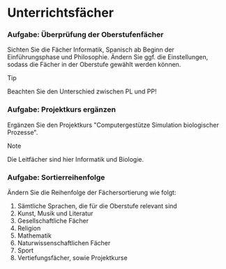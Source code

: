 # Unterrichtsfächer

### Aufgabe: Überprüfung der Oberstufenfächer
Sichten Sie die Fächer Informatik, Spanisch ab Beginn der Einführungsphase und Philosophie. Ändern Sie ggf. die Einstellungen, sodass die Fächer in der Oberstufe gewählt werden können.

> [!TIP] 
> Beachten Sie den Unterschied zwischen PL und PP!




### Aufgabe: Projektkurs ergänzen
Ergänzen Sie den Projektkurs "Computergestütze Simulation biologischer Prozesse".

> [!NOTE]
> Die Leitfächer sind hier Informatik und Biologie.




### Aufgabe: Sortierreihenfolge
Ändern Sie die Reihenfolge der Fächersortierung wie folgt:
1. Sämtliche Sprachen, die für die Oberstufe relevant sind
2. Kunst, Musik und Literatur
3. Gesellschaftliche Fächer
4. Religion
5. Mathematik
6. Naturwissenschaftlichen Fächer
7. Sport
8. Vertiefungsfächer, sowie Projektkurse  
